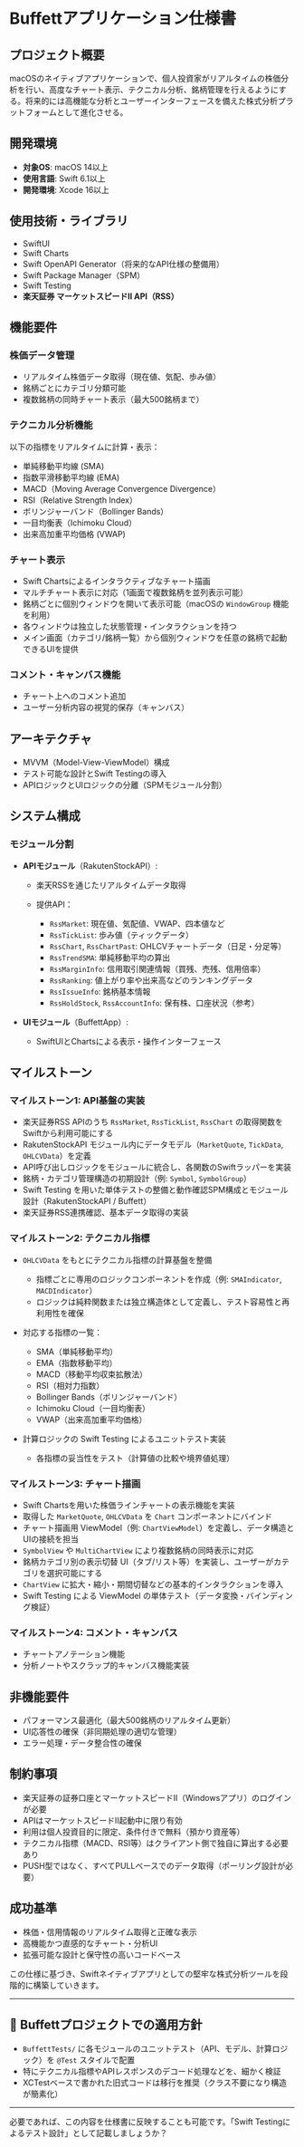 # Buffettアプリケーション仕様書

## プロジェクト概要

macOSのネイティブアプリケーションで、個人投資家がリアルタイムの株価分析を行い、高度なチャート表示、テクニカル分析、銘柄管理を行えるようにする。将来的には高機能な分析とユーザーインターフェースを備えた株式分析プラットフォームとして進化させる。

## 開発環境

* **対象OS**: macOS 14以上
* **使用言語**: Swift 6.1以上
* **開発環境**: Xcode 16以上

## 使用技術・ライブラリ

* SwiftUI
* Swift Charts
* Swift OpenAPI Generator（将来的なAPI仕様の整備用）
* Swift Package Manager（SPM）
* Swift Testing
* **楽天証券 マーケットスピードII API（RSS）**

## 機能要件

### 株価データ管理

* リアルタイム株価データ取得（現在値、気配、歩み値）
* 銘柄ごとにカテゴリ分類可能
* 複数銘柄の同時チャート表示（最大500銘柄まで）

### テクニカル分析機能

以下の指標をリアルタイムに計算・表示：

* 単純移動平均線 (SMA)
* 指数平滑移動平均線 (EMA)
* MACD（Moving Average Convergence Divergence）
* RSI（Relative Strength Index）
* ボリンジャーバンド（Bollinger Bands）
* 一目均衡表（Ichimoku Cloud）
* 出来高加重平均価格 (VWAP)

### チャート表示

* Swift Chartsによるインタラクティブなチャート描画
* マルチチャート表示に対応（1画面で複数銘柄を並列表示可能）
* 銘柄ごとに個別ウィンドウを開いて表示可能（macOSの `WindowGroup` 機能を利用）
* 各ウィンドウは独立した状態管理・インタラクションを持つ
* メイン画面（カテゴリ/銘柄一覧）から個別ウィンドウを任意の銘柄で起動できるUIを提供

### コメント・キャンバス機能

* チャート上へのコメント追加
* ユーザー分析内容の視覚的保存（キャンバス）

## アーキテクチャ

* MVVM（Model-View-ViewModel）構成
* テスト可能な設計とSwift Testingの導入
* APIロジックとUIロジックの分離（SPMモジュール分割）

## システム構成

### モジュール分割

* **APIモジュール**（RakutenStockAPI）:

  * 楽天RSSを通じたリアルタイムデータ取得
  * 提供API：

    * `RssMarket`: 現在値、気配値、VWAP、四本値など
    * `RssTickList`: 歩み値（ティックデータ）
    * `RssChart`, `RssChartPast`: OHLCVチャートデータ（日足・分足等）
    * `RssTrendSMA`: 単純移動平均の算出
    * `RssMarginInfo`: 信用取引関連情報（買残、売残、信用倍率）
    * `RssRanking`: 値上がり率や出来高などのランキングデータ
    * `RssIssueInfo`: 銘柄基本情報
    * `RssHoldStock`, `RssAccountInfo`: 保有株、口座状況（参考）

* **UIモジュール**（BuffettApp）:

  * SwiftUIとChartsによる表示・操作インターフェース

## マイルストーン

### マイルストーン1: API基盤の実装

* 楽天証券RSS APIのうち `RssMarket`, `RssTickList`, `RssChart` の取得関数をSwiftから利用可能にする
* RakutenStockAPI モジュール内にデータモデル（`MarketQuote`, `TickData`, `OHLCVData`）を定義
* API呼び出しロジックをモジュールに統合し、各関数のSwiftラッパーを実装
* 銘柄・カテゴリ管理構造の初期設計（例: `Symbol`, `SymbolGroup`）
* Swift Testing を用いた単体テストの整備と動作確認SPM構成とモジュール設計（RakutenStockAPI / Buffett）
* 楽天証券RSS連携確認、基本データ取得の実装



### マイルストーン2: テクニカル指標

* `OHLCVData` をもとにテクニカル指標の計算基盤を整備

  * 指標ごとに専用のロジックコンポーネントを作成（例: `SMAIndicator`, `MACDIndicator`）
  * ロジックは純粋関数または独立構造体として定義し、テスト容易性と再利用性を確保
* 対応する指標の一覧：

  * SMA（単純移動平均）
  * EMA（指数移動平均）
  * MACD（移動平均収束拡散法）
  * RSI（相対力指数）
  * Bollinger Bands（ボリンジャーバンド）
  * Ichimoku Cloud（一目均衡表）
  * VWAP（出来高加重平均価格）
* 計算ロジックの Swift Testing によるユニットテスト実装

  * 各指標の妥当性をテスト（計算値の比較や境界値処理）

  
### マイルストーン3: チャート描画

* Swift Chartsを用いた株価ラインチャートの表示機能を実装
* 取得した `MarketQuote`, `OHLCVData` を `Chart` コンポーネントにバインド
* チャート描画用 ViewModel（例: `ChartViewModel`）を定義し、データ構造とUIの接続を担当
* `SymbolView` や `MultiChartView` により複数銘柄の同時表示に対応
* 銘柄カテゴリ別の表示切替 UI（タブ/リスト等）を実装し、ユーザーがカテゴリを選択可能にする
* `ChartView` に拡大・縮小・期間切替などの基本的インタラクションを導入
* Swift Testing による ViewModel の単体テスト（データ変換・バインディング検証）

### マイルストーン4: コメント・キャンバス

* チャートアノテーション機能
* 分析ノートやスクラップ的キャンバス機能実装

## 非機能要件

* パフォーマンス最適化（最大500銘柄のリアルタイム更新）
* UI応答性の確保（非同期処理の適切な管理）
* エラー処理・データ整合性の確保

## 制約事項

* 楽天証券の証券口座とマーケットスピードII（Windowsアプリ）のログインが必要
* APIはマーケットスピードII起動中に限り有効
* 利用は個人投資目的に限定、条件付きで無料（預かり資産等）
* テクニカル指標（MACD、RSI等）はクライアント側で独自に算出する必要あり
* PUSH型ではなく、すべてPULLベースでのデータ取得（ポーリング設計が必要）

## 成功基準

* 株価・信用情報のリアルタイム取得と正確な表示
* 高機能かつ直感的なチャート・分析UI
* 拡張可能な設計と保守性の高いコードベース

この仕様に基づき、Swiftネイティブアプリとしての堅牢な株式分析ツールを段階的に構築していきます。


---

## 🧩 Buffettプロジェクトでの適用方針

* `BuffettTests/` に各モジュールのユニットテスト（API、モデル、計算ロジック）を `@Test` スタイルで配置
* 特にテクニカル指標やAPIレスポンスのデコード処理などを、細かく検証
* XCTestベースで書かれた旧式コードは移行を推奨（クラス不要になり構造が簡素化）

---

必要であれば、この内容を仕様書に反映することも可能です。「Swift Testingによるテスト設計」として記載しましょうか？

